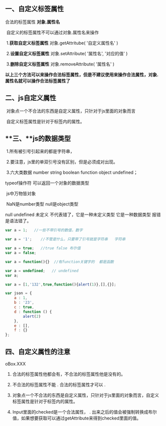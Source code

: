 ## 一、**自定义标签属性**

合法的标签属性		**对象.属性名**

​	自定义的标签属性不可以通过对象.属性名来操作

​		1.**获取自定义标签属性**		对象.getAttritube( '自定义属性名' )

​		2.**设置自定义标签属性**		对象.setAttribute( '属性名', '对应的值' )

​		3.**删除自定义标签属性**		对象.removeAttribute( '属性名' )

​	**以上三个方法可以来操作合法标签属性，但是不建议使用来操作合法属性，对象.属性名就可以操作合法标签属性了**

## 二、**js自定义属性**

​	对象点一个不合法的东西是自定义属性，只针对于js里面的对象而言

​	自定义标签属性是针对于标签内的属性。

## **三、**js的数据类型

​	1.所有被引号引起来的都是字符串，

​	2.要注意，js里的单双引号没有区别，但是必须成对出现。

​	3.六大类数据 number  string  boolean  function  object  undefined；

typeof操作符   可以返回一个对象的数据类型

​    	js中万物皆对象

​	NaN是number类型		null是object类型

null   undefined 未定义 不代表错了，它是一种未定义类型  它是一种数据类型  报错是语法错了。

```js
var a = 1;   //一些不带引号的数值，数字

var a = '1';	//不管是什么，只要带了引号就是字符串   字符串

var a = true;	//true false 布尔值
var a = false;

var a = function(){}  //有function关键字的  都是函数

var a = undefined;   //	undefined 	
var a;
```

```js
var a = [1,'132',true,function(){alert(1)},[],{}];

var json = {
	a : 1,
	b : '23',
	c : true,
	d : function () {
		alert(2)
	},
	e : [],
	f : {}
};
```

 

## **四、自定义属性的注意**

oBox.XXX

1. 合法的标签属性他都会有，不合法的标签属性他是没有的。

2. 不合法的标签属性不能 . 合法的标签属性才可以 .   

3. 对象点一个不合法的东西是自定义属性，只针对于js里面的对象而言，自定义标签属性是针对于标签内的属性。

4. Input里面的checked是一个合法属性， . 出来之后的值会被强制转换成布尔值，如果想要获取可以通过getAttribute来得到checked里面的值。

